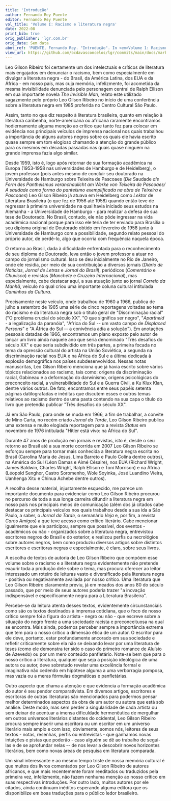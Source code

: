 ```yaml
---
title: 'Introdução'
author: Fernando Rey Puente
editor: Fernando Rey Puente
vol_title: 'Volume I: Racismo e literatura negra'
date: 2022-08
print_bib: true
orig_publisher: 'lgr.com.br'
orig_date: Sem data
abnt_ref: 'PUENTE, Fernando Rey. "Introdução". In <em>Volume 1: Racismo e literatura negra</em>, 2022. Publicação original: lgr.com.br, Sem data. URL: <a href="yml_view_url">https://github.com/bcdavasconcelos/lgr/commits/main/docs/markdown/volume-1/readme</a>'
view_url: https://github.com/bcdavasconcelos/lgr/commits/main/docs/markdown/volume-1/readme
---
```


Leo Gilson Ribeiro foi certamente um dos intelectuais e críticos de literatura mais engajados em denunciar o racismo, bem como especialmente em divulgar a literatura negra - do Brasil, da América Latina, dos EUA e da África - em nosso país, mas cuja memória, infelizmente, foi acometida da mesma invisibilidade denunciada pelo personagem central de Ralph Ellison em sua importante novela *The Invisible Man*, relato este utilizado sagazmente pelo próprio Leo Gilson Ribeiro no início de uma conferência sobre a literatura negra em 1985 proferida no Centro Cultural São Paulo.

Assim, tanto no que diz respeito à literatura brasileira, quanto em relação à literatura caribenha, norte-americana ou africana raramente encontramos hodiernamente alguma menção ao crítico que tanto fez para colocar em evidência nos principais veículos de imprensa nacional nos quais trabalhou a importância de alguns autores negros sobre os quais ele havia escrito quase sempre em tom elogioso chamando a atenção do grande público para os mesmos em décadas passadas nas quais quase ninguém na grande imprensa fazia algo similar.

Desde 1959, isto é, logo após retornar de sua formação acadêmica na Europa (1953-1958 nas universidades de Hamburgo e de Heidelberg), o jovem professor (pois antes mesmo de concluir seu doutorado na Universidade de Hamburgo sobre Teixeira de Pascoaes (*Die* Saudade *als Form des Pantheismus veranchaulicht am Werke von Teixeira de Pascoaes/ A saudade como forma do panteísmo exemplificada na obra de Teixeira e Pascoaes*) Leo Gilson Ribeiro já atuava em Heidelberg como *Lektor* de Literatura Brasileira (o que fez de 1956 até 1958) quando então teve de regressar à primeira universidade na qual havia iniciado seus estudos na Alemanha - a Universidade de Hamburgo - para realizar a defesa de sua tese de Doutorado. No Brasil, contudo, ele não pôde ingressar na vida acadêmica nacional porque para isso ele teria de ter enviado para Brasília o seu diploma original de Doutorado obtido em fevereiro de 1958 junto à Universidade de Hamburgo com a possibilidade, segundo relato pessoal do próprio autor, de perdê-lo, algo que ocorria com frequência naquela época.

O retorno ao Brasil, dada à dificuldade enfrentada para o reconhecimento de seu diploma de Doutorado, leva então o jovem professor a atuar no campo do jornalismo cultural. Isso se deu inicialmente no Rio de Janeiro, onde ele residia, por meio de sua contribuição a diversos jornais (*Diário de Notícias*, *Jornal de Letras* e *Jornal do Brasil*), periódicos (*Comentário* e *Chuvisco*) e revistas (*Manchete* e *Cruzeiro Internacional*), mas especialmente, cabe destacar aqui, a sua atuação junto ao jornal *Correio da Manhã*, veículo no qual criou uma importante coluna cultural intitulada *Caminhos da Cultura*.

Precisamente neste veículo, onde trabalhou de 1960 a 1966, publica de julho a setembro de 1965 uma série de cinco reportagens voltadas ao tema do racismo e da literatura negra sob o título geral de "Discriminação racial" ("O problema crucial do século XX", "O que significa ser negro", "*Apartheid* - a legalização da paranóia", "África do Sul -- um vasto campo de *Displaced Persons*" e "A África do Sul -- a conivência adia a solução"). Em anotações pessoais datadas de 1966, encontramos um plano exposto pelo autor de lançar um livro ainda naquele ano que seria denominado "Três desafios do século XX" e que seria subdividido em três partes, a primeira focada no tema da opressão cultural do artista na União Soviética, a segunda na discriminação racial nos EUA e na África do Sul e a última dedicada à explosão demográfica nos países subdesenvolvidos. Nessas notas manuscritas, Leo Gilson Ribeiro menciona que já havia escrito sobre vários tópicos relacionados ao racismo, tais como: origens da discriminação racial, Gabineau e a deformação do darwinismo, origens psicológicas do preconceito racial, a vulnerabilidade do Sul e a Guerra Civil, a Ku Klux Klan, dentre vários outros. De fato, encontramos entre seus papéis setenta páginas datilografadas e inéditas que discutem esses e outros temas relativos ao racismo dentro de uma pasta contendo na sua capa o título do livro que pretendia publicar "Três desafios do século XX".

Já em São Paulo, para onde se muda em 1966, a fim de trabalhar, a convite de Mino Carta, no recém criado *Jornal da Tarde*, Leo Gilson Ribeiro publica uma extensa e muito elogiada reportagem para a revista *Status* em novembro de 1976 intitulada "Hitler está vivo: na África do Sul".

Durante 47 anos de produção em jornais e revistas, isto é, desde o seu retorno ao Brasil até a sua morte ocorrida em 2007 Leo Gilson Ribeiro se esforçou sempre para tornar mais conhecida a literatura negra escrita no Brasil (Carolina Maria de Jesus, Lima Barreto e Paulo Colina dentre outros), na América do Sul (Léon Damas e Aimé Césaire), nos EUA (Richard Wright, James Baldwin, Charles Wright, Ralph Ellison e Toni Morrison) e na África (Léopold Senghor, Castro Soromenho, Wole Soyinka, José Luandino Vieira, Uanhenga Xitu e Chinua Achebe dentre outros).

A recolha desse material, injustamente esquecido, me parece um importante documento para evidenciar como Leo Gilson Ribeiro procurou no percurso de toda a sua longa carreira difundir a literatura negra em nosso país nos principais meios de comunicação (além dos já citados cabe destacar os principais veículos nos quais trabalhou desde a sua ida a São Paulo, a saber, o *Jornal da Tarde,* o semanário *Veja* e, por fim, a revista *Caros Amigos*) a que teve acesso como crítico literário. Cabe mencionar igualmente que ele participou, sempre que possível, dos eventos - acadêmicos ou não - organizados sobre a literatura negra, entrevistou escritores negros do Brasil e do exterior, e realizou perfis ou necrológios sobre autores negros, bem como produziu diversos artigos sobre distintos escritores e escritoras negras e especialmente, é claro, sobre seus livros.

A escolha de textos de autoria de Leo Gilson Ribeiro que compõem esse volume sobre o racismo e a literatura negra evidentemente não pretende exaurir toda a produção dele sobre o tema, mas procura oferecer ao leitor interessado um roteiro de leituras vasto e diversificado pela literatura negra - positiva ou negativamente avaliada por nosso crítico. Uma literatura que Leo Gilson Ribeiro claramente previu, já em meados dos anos 80 do século passado, que por meio de seus autores poderia trazer "a inovação indispensável e especificamente negra para a Literatura Brasileira".

Percebe-se da leitura atenta desses textos, evidentemente circunstanciais como são os textos destinados à imprensa cotidiana, que o foco de nosso crítico sempre foi a figura do artista - negro ou não - que escreve sobre a situação do negro frente a uma sociedade racista e preconceituosa na qual se encontra. Mais ainda, podemos perceber sempre a importância extrema que tem para o nosso crítico a dimensão ética de um autor. O escritor para ele deve, portanto, estar profundamente ancorado em sua sociedade e refletir criticamente sobre ela não se deixando levar por uma literatura de teses (como ele demonstra ter sido o caso do primeiro romance de Aluísio de Azevedo) ou por um mero conteúdo panfletário. Note-se bem que para o nosso crítico a literatura, qualquer que seja a posição ideológica de uma autora ou autor, deve sobretudo revelar uma excelência formal e imaginativa não cedendo em hipótese alguma a uma verborragia pomposa, mas vazia ou a meras fórmulas dogmáticas e panfletárias.

Outro aspecto que chama a atenção e que evidencia a formação acadêmica do autor é seu pendor comparativista. Em diversos artigos, escritores e escritoras de outras literaturas são mencionados para podermos pensar melhor determinados aspectos da obra de um autor ou autora que está sob análise. Deste modo, mas sem perder a singularidade de cada artista ou sem deixar de acentuar a imensa dificuldade hermenêutica de mergulhar em outros universos literários distantes do ocidental, Leo Gilson Ribeiro procura sempre inserir uma escritora ou um escritor em um universo literário mais amplo e com isso, obviamente, somos nós, leitores de seus textos - notas, resenhas, perfis ou entrevistas - que ganhamos novas intuições e pistas que poderão - caso alguém se dê ao trabalho de segui-las e de se aprofundar nelas -- de nos levar a descobrir novos horizontes literários, bem como novas áreas de pesquisa em literatura comparada.

Um sinal interessante e ao mesmo tempo triste de nossa memória cultural é que muitos dos livros comentados por Leo Gilson Ribeiro de autores africanos, e que mais recentemente foram reeditados ou traduzidos pela primeira vez, infelizmente, não fazem nenhuma menção ao nosso crítico em suas respectivas introduções. Por outro lado, muitos autores por ele citados, ainda continuam inéditos esperando alguma editora que os disponibilize em boas traduções para o público ledor brasileiro.